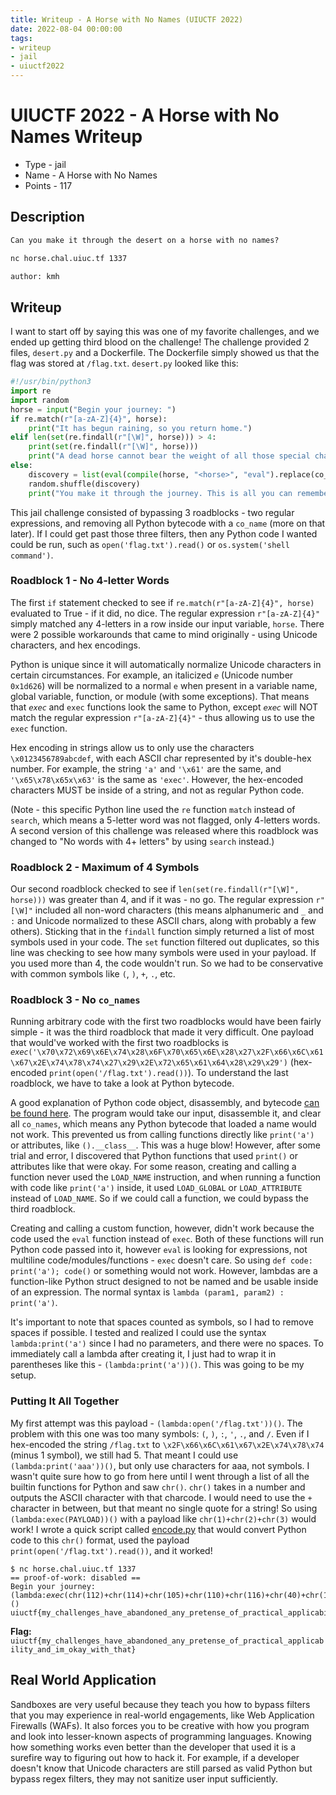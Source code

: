 ```yaml
---
title: Writeup - A Horse with No Names (UIUCTF 2022)
date: 2022-08-04 00:00:00
tags: 
- writeup
- jail
- uiuctf2022
---
```


# UIUCTF 2022 - A Horse with No Names Writeup
- Type - jail
- Name - A Horse with No Names
- Points - 117

## Description
```markdown
Can you make it through the desert on a horse with no names?

nc horse.chal.uiuc.tf 1337

author: kmh
```

## Writeup
I want to start off by saying this was one of my favorite challenges, and we ended up getting third blood on the challenge! The challenge provided 2 files, `desert.py` and a Dockerfile. The Dockerfile simply showed us that the flag was stored at `/flag.txt`. `desert.py` looked like this:

```python
#!/usr/bin/python3
import re
import random
horse = input("Begin your journey: ")
if re.match(r"[a-zA-Z]{4}", horse):
    print("It has begun raining, so you return home.")
elif len(set(re.findall(r"[\W]", horse))) > 4:
    print(set(re.findall(r"[\W]", horse)))
    print("A dead horse cannot bear the weight of all those special characters.")
else:
    discovery = list(eval(compile(horse, "<horse>", "eval").replace(co_names=())))
    random.shuffle(discovery)
    print("You make it through the journey. This is all you can remember:", discovery)
```

This jail challenge consisted of bypassing 3 roadblocks - two regular expressions, and removing all Python bytecode with a `co_name` (more on that later). If I could get past those three filters, then any Python code I wanted could be run, such as `open('flag.txt').read()` or `os.system('shell command')`. 

### Roadblock 1 - No 4-letter Words
The first `if` statement checked to see if `re.match(r"[a-zA-Z]{4}", horse)` evaluated to True - if it did, no dice. The regular expression `r"[a-zA-Z]{4}"` simply matched any 4-letters in a row inside our input variable, `horse`. There were 2 possible workarounds that came to mind originally - using Unicode characters, and hex encodings. 

Python is unique since it will automatically normalize Unicode characters in certain circumstances. For example, an italicized `𝘦` (Unicode number `0x1d626`) will be normalized to a normal `e` when present in a variable name, global variable, function, or module (with some exceptions). That means that `𝘦𝘹𝘦𝘤` and `exec` functions look the same to Python, except `𝘦𝘹𝘦𝘤` will NOT match the regular expression `r"[a-zA-Z]{4}"` - thus allowing us to use the `exec` function. 

Hex encoding in strings allow us to only use the characters `\x0123456789abcdef`, with each ASCII char represented by it's double-hex number. For example, the string `'a'` and `'\x61'` are the same, and `'\x65\x78\x65x\x63'` is the same as `'exec'`. However, the hex-encoded characters MUST be inside of a string, and not as regular Python code.

(Note - this specific Python line used the `re` function `match` instead of `search`, which means a 5-letter word was not flagged, only 4-letters words. A second version of this challenge was released where this roadblock was changed to "No words with 4+ letters" by using `search` instead.)

### Roadblock 2 - Maximum of 4 Symbols
Our second roadblock checked to see if `len(set(re.findall(r"[\W]", horse)))` was greater than 4, and if it was - no go. The regular expression `r"[\W]"` included all non-word characters (this means alphanumeric and `_` and `:` and Unicode normalized to these ASCII chars, along with probably a few others). Sticking that in the `findall` function simply returned a list of most symbols used in your code. The `set` function filtered out duplicates, so this line was checking to see how many symbols were used in your payload. If you used more than 4, the code wouldn't run. So we had to be conservative with common symbols like `(`, `)`, `+`, `.`, etc.

### Roadblock 3 - No `co_names`
Running arbitrary code with the first two roadblocks would have been fairly simple - it was the third roadblock that made it very difficult. One payload that would've worked with the first two roadblocks is `𝘦𝘹𝘦𝘤('\x70\x72\x69\x6E\x74\x28\x6F\x70\x65\x6E\x28\x27\x2F\x66\x6C\x61\x67\x2E\x74\x78\x74\x27\x29\x2E\x72\x65\x61\x64\x28\x29\x29')` (hex-encoded `print(open('/flag.txt').read())`). To understand the last roadblock, we have to take a look at Python bytecode. 

A good explanation of Python code object, disassembly, and bytecode [can be found here](https://towardsdatascience.com/understanding-python-bytecode-e7edaae8734d). The program would take our input, disassemble it, and clear all `co_names`, which means any Python bytecode that loaded a name would not work. This prevented us from calling functions directly like `print('a')` or attributes, like `().__class__`. This was a huge blow! However, after some trial and error, I discovered that Python functions that used `print()` or attributes like that were okay. For some reason, creating and calling a function never used the `LOAD_NAME` instruction, and when running a function with code like `print('a')` inside, it used `LOAD_GLOBAL` or `LOAD_ATTRIBUTE` instead of `LOAD_NAME`. So if we could call a function, we could bypass the third roadblock.

Creating and calling a custom function, however, didn't work because the code used the `eval` function instead of `exec`. Both of these functions will run Python code passed into it, however `eval` is looking for expressions, not multiline code/modules/functions - `exec` doesn't care. So using `def code: print('a'); code()` or something would not work. However, lambdas are a function-like Python struct designed to not be named and be usable inside of an expression. The normal syntax is `lambda (param1, param2) : print('a')`.

It's important to note that spaces counted as symbols, so I had to remove spaces if possible. I tested and realized I could use the syntax `lambda:print('a')` since I had no parameters, and there were no spaces. To immediately call a lambda after creating it, I just had to wrap it in parentheses like this - `(lambda:print('a'))()`. This was going to be my setup.

### Putting It All Together
My first attempt was this payload - `(lambda:open('/flag.txt'))()`. The problem with this one was too many symbols: `(`, `)`, `:`, `'`, `.`, and `/`. Even if I hex-encoded the string `/flag.txt` to `\x2F\x66\x6C\x61\x67\x2E\x74\x78\x74` (minus 1 symbol), we still had 5. That meant I could use `(lambda:print('aaa'))()`, but only use characters for aaa, not symbols. I wasn't quite sure how to go from here until I went through a list of all the builtin functions for Python and saw `chr()`. `chr()` takes in a number and outputs the ASCII character with that charcode. I would need to use the `+` character in between, but that meant no single quote for a string! So using `(lambda:exec(PAYLOAD))()` with a payload like `chr(1)+chr(2)+chr(3)` would work! I wrote a quick script called [encode.py](/static/uiuctf-horsewithnonames/encode.py) that would convert Python code to this `chr()` format, used the payload `print(open('/flag.txt').read())`, and it worked!

```
$ nc horse.chal.uiuc.tf 1337
== proof-of-work: disabled ==
Begin your journey: (lambda:𝘦𝘹𝘦𝘤(chr(112)+chr(114)+chr(105)+chr(110)+chr(116)+chr(40)+chr(111)+chr(112)+chr(101)+chr(110)+chr(40)+chr(39)+chr(47)+chr(102)+chr(108)+chr(97)+chr(103)+chr(46)+chr(116)+chr(120)+chr(116)+chr(39)+chr(41)+chr(46)+chr(114)+chr(101)+chr(97)+chr(100)+chr(40)+chr(41)+chr(41)))()
uiuctf{my_challenges_have_abandoned_any_pretense_of_practical_applicability_and_im_okay_with_that}
```

**Flag:** `uiuctf{my_challenges_have_abandoned_any_pretense_of_practical_applicability_and_im_okay_with_that}`

## Real World Application
Sandboxes are very useful because they teach you how to bypass filters that you may experience in real-world engagements, like Web Application Firewalls (WAFs). It also forces you to be creative with how you program and look into lesser-known aspects of programming languages. Knowing how something works even better than the developer that used it is a surefire way to figuring out how to hack it. For example, if a developer doesn't know that Unicode characters are still parsed as valid Python but bypass regex filters, they may not sanitize user input sufficiently. 